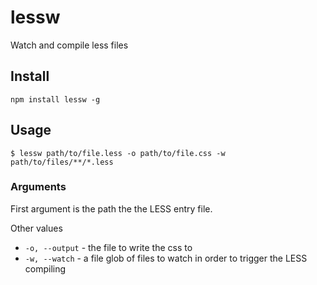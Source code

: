 lessw
=====

Watch and compile less files

## Install

```
npm install lessw -g
```

## Usage

```
$ lessw path/to/file.less -o path/to/file.css -w path/to/files/**/*.less
```

### Arguments

First argument is the path the the LESS entry file.

Other values

* `-o, --output` - the file to write the css to
* `-w, --watch` - a file glob of files to watch in order to trigger the LESS compiling

